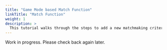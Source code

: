 ```yaml
---
title: "Game Mode based Match Function"
linkTitle: "Match Function"
weight: 1
description: >
  This tutorial walks through the steps to add a new matchmaking criteria to the basic Match Function.
---
```


Work in progress. Please check back again later.
